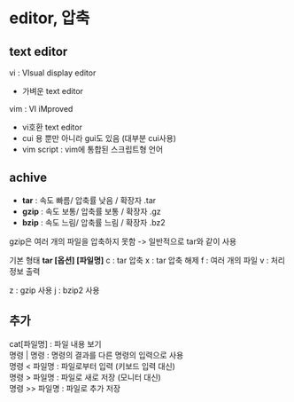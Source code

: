# editor, 압축

## text editor

vi : VIsual display editor
- 가벼운 text editor

vim : VI iMproved
- vi호환 text editor
- cui 용 뿐만 아니라 gui도 있음 (대부분 cui사용)
- vim script : vim에 통합된 스크립트형 언어

## achive

- **tar** : 속도 빠름/ 압축률 낮음 / 확장자 .tar
- **gzip** : 속도 보통/ 압축률 보통 / 확장자 .gz
- **bzip** : 속도 느림/ 압축률 느림 / 확장자 .bz2

gzip은 여러 개의 파일을 압축하지 못함 -> 일반적으로 tar와 같이 사용

기본 형태
**tar [옵션] [파일명]**
c : tar 압축
x : tar 압축 해제
f : 여러 개의 파일
v : 처리 정보 출력

z : gzip 사용
j : bzip2 사용

## 추가

cat[파일명] : 파일 내용 보기    
명령 | 명령 : 명령의 결과를 다른 명령의 입력으로 사용     
명령 < 파일명 : 파일로부터 입력 (키보드 입력 대신)    
명령 > 파일명 : 파일로 새로 저장 (모니터 대신)    
명령 >> 파일명 : 파일로 추가 저장
